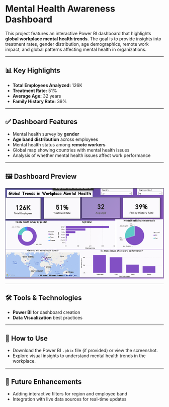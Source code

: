 # Mental Health Awareness Dashboard

This project features an interactive Power BI dashboard that highlights **global workplace mental health trends**. The goal is to provide insights into treatment rates, gender distribution, age demographics, remote work impact, and global patterns affecting mental health in organizations.

---

## 📊 Key Highlights
- **Total Employees Analyzed:** 126K
- **Treatment Rate:** 51%
- **Average Age:** 32 years
- **Family History Rate:** 39%

---

## ✅ Dashboard Features
- Mental health survey by **gender**
- **Age band distribution** across employees
- Mental health status among **remote workers**
- Global map showing countries with mental health issues
- Analysis of whether mental health issues affect work performance

---

## 🖼 Dashboard Preview
![Dashboard Screenshot](Screenshot%20for%20mental%20health%20issues.png)

---

## 🛠 Tools & Technologies
- **Power BI** for dashboard creation
- **Data Visualization** best practices

---

## 📌 How to Use
- Download the Power BI `.pbix` file (if provided) or view the screenshot.
- Explore visual insights to understand mental health trends in the workplace.

---

## 🚀 Future Enhancements
- Adding interactive filters for region and employee band
- Integration with live data sources for real-time updates
